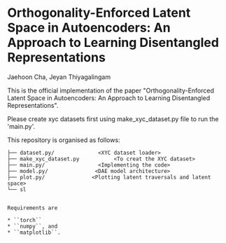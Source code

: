 # Orthogonality-Enforced Latent Space in Autoencoders: An Approach to Learning Disentangled Representations

Jaehoon Cha, Jeyan Thiyagalingam

This is the official implementation of the paper "Orthogonality-Enforced Latent Space in Autoencoders: An Approach to Learning Disentangled Representations".

Please create xyc datasets first using make_xyc_dataset.py file to run the 'main.py'. 


This repository is organised as follows:

```
├── dataset.py/              <XYC dataset loader> 
├── make_xyc_dataset.py           <To creat the XYC dataset>
├── main.py/                 <Implementing the code> 
├── model.py/               <DAE model architecture> 
├── plot.py/               <Plotting latent traversals and latent space> 
└── sl


Requirements are  

* ``torch``
* ``numpy``, and
* ``matplotlib``.
